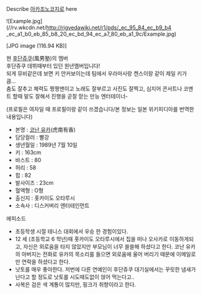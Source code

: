 Describe [아카조노코지로](%EC%95%84%EC%B9%B4%EC%A1%B0%EB%85%B8%20%EC%BD%94%EC%A7%80%EB%A1%9C.md)
here

![Example.jpg](//rv.wkcdn.net/http://rigvedawiki.net/r1/pds/_ec_95_84_ec_b9_b4
_ec_a1_b0_eb_85_b8_20_ec_bd_94_ec_a7_80_eb_a1_9c/Example.jpg)

[JPG image (116.94 KB)]

현 [후단쥬쿠](%ED%9B%84%EB%8B%A8%EC%A5%AC%EC%BF%A0.md)(風男塾)의 멤버  
후단쥬쿠 데뷔때부터 있던 원년멤버입니다!  
되게 뮤비같은데 보면 키 안커보이는데 팀에서 우라마사랑 켄스이랑 같이 제일 키가 큼...  
춤도 잘추고 체력도 짱짱맨이고 노래도 잘부르고 사진도 잘찍고, 심지어 콘서트나 코멘트 할때 말도 잘해서 진행을 곧잘 맏는 만능 엔터테이너-

(프로필은 여자일 때 프로필이랑 같이 쓰겠습니다/본 정보는 일본 위키피디아를 번역한 내용입니다)  

  * 본명 : [코난 유카](%EC%BD%94%EB%82%9C%20%EC%9C%A0%EC%B9%B4.md)(虎南有香)
  * 담당컬러 : 빨강
  * 생년월일 : 1989년 7월 10일
  * 키 : 163cm
  * 바스트 : 80 
  * 허리 : 58
  * 힙 : 82
  * 발사이즈 : 23cm
  * 혈액형 : O형
  * 출신지 : 홋카이도 오타루시
  * 소속사 : 디스커버리 엔터테인먼트  

에피소드  

  * 초등학생 시절 테니스 대회에서 우승 한 경험이있다.
  * 12 세 (초등학교 6 학년)때 홋카이도 오타루시에서 집을 떠나 오사카로 이동하게되고, 자신은 외로움을 타지 않았지만 부모님이 너무 쓸쓸해 하셨다고 한다. 코난 유카의 아버지는 전화로 유카의 목소리를 들으면 외로움에 울어 버리기 때문에 이메일로만 연락을 하셨다고 한다.
  * 낫토를 매우 좋아한다. 저번에 다른 연예인이 후단쥬쿠 대기실에서는 꾸릿한 냄새가 난다고 할 정도로 낫토를 시도때도없이 얹어 먹는다고..
  * 사복은 검은 색 계통이 많지만, 핑크가 취향이라고 한다.

